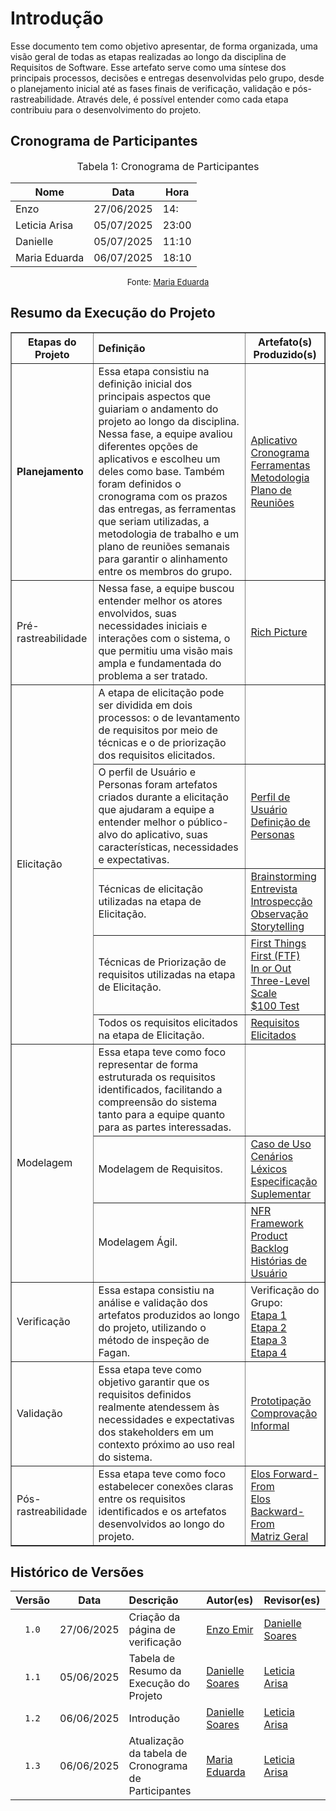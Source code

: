 # Introdução

Esse documento tem como objetivo apresentar, de forma organizada, uma visão geral de todas as etapas realizadas ao longo da disciplina de Requisitos de Software. Esse artefato serve como uma síntese dos principais processos, decisões e entregas desenvolvidas pelo grupo, desde o planejamento inicial até as fases finais de verificação, validação e pós-rastreabilidade. Através dele, é possível entender como cada etapa contribuiu para o desenvolvimento do projeto.

## Cronograma de Participantes

<font size="3"><p style="text-align: center">Tabela 1: Cronograma de Participantes</p></font>

<div align="center">

<table>
  <thead>
    <tr>
      <th>Nome</th>
      <th>Data</th>
      <th>Hora</th>
    </tr>
  </thead>
  <tbody>
    <tr>
      <td>Enzo</td>
      <td>27/06/2025</td>
      <td>14:</td>
    </tr>
    <tr>
      <td>Leticia Arisa</td>
      <td>05/07/2025</td>
      <td>23:00</td>
    </tr>
    <tr>
      <td>Danielle</td>
      <td>05/07/2025</td>
      <td>11:10</td>
    </tr>
    <tr>
      <td>Maria Eduarda</td>
      <td>06/07/2025</td>
      <td>18:10</td>
    </tr>
  </tbody>
</table>

</div>

<font size="2"><p style="text-align: center">Fonte: [Maria Eduarda](https://github.com/dudaa28) </p></font>

## Resumo da Execução do Projeto

<center>

<table style="width:100%; border-collapse: collapse;" border="1">
    <thead>
        <tr>
            <th style="text-align: center;">Etapas do Projeto</th>
            <th style="text-align: left;">Definição</th>
            <th style="text-align: center;">Artefato(s) Produzido(s)</th>
        </tr>
    </thead>
    <tbody>
        <tr>
            <td rowspan="1" style="font-weight: bold;">Planejamento</td>
            <td>Essa etapa consistiu na definição inicial dos principais aspectos que guiariam o andamento do projeto ao longo da disciplina. Nessa fase, a equipe avaliou diferentes opções de aplicativos e escolheu um deles como base. Também foram definidos o cronograma com os prazos das entregas, as ferramentas que seriam utilizadas, a metodologia de trabalho e um plano de reuniões semanais para garantir o alinhamento entre os membros do grupo.</td>
            <td>
                <a href="https://requisitos-de-software.github.io/2025.1-FGTS/Planejamento/Aplicativo/">Aplicativo</a>
                <br>
                <a href="https://requisitos-de-software.github.io/2025.1-FGTS/Planejamento/Cronograma/">Cronograma</a> <br>
                <a href="https://requisitos-de-software.github.io/2025.1-FGTS/Planejamento/Ferramentas/">Ferramentas</a>
                <br>
                <a href="https://requisitos-de-software.github.io/2025.1-FGTS/Planejamento/Metodologia/">Metodologia</a> 
                <br>
                <a href="https://requisitos-de-software.github.io/2025.1-FGTS/Planejamento/Plano-de-Reunioes/">Plano de Reuniões</a> 
            </td>
        </tr>
        <tr>
            <td>Pré-rastreabilidade</td>
            <td>
            Nessa fase, a equipe buscou entender melhor os atores envolvidos, suas necessidades iniciais e interações com o sistema, o que permitiu uma visão mais ampla e fundamentada do problema a ser tratado.
            </td>
            <td>
                <a href="https://requisitos-de-software.github.io/2025.1-FGTS/Pre-Rastreabilidade/Rich-Picture/">Rich Picture</a>
            </td>
        </tr>
        <tr>
            <td rowspan="5">Elicitação</td>
            <td>A etapa de elicitação pode ser dividida em dois processos: o de levantamento de requisitos por meio de técnicas e o de priorização dos requisitos elicitados.</td>
            <td></td>
        </tr>
        <tr>
            <td>O perfil de Usuário e Personas foram artefatos criados durante a elicitação que  ajudaram a equipe a entender melhor o público-alvo do aplicativo, suas características, necessidades e expectativas.</td>
            <td>
                <a href="https://requisitos-de-software.github.io/2025.1-FGTS/Elicitacao/Perfil-de-Usuario/">Perfil de Usuário</a> <br>
                <a href="https://requisitos-de-software.github.io/2025.1-FGTS/Elicitacao/Definicao-de-Personas/">Definição de Personas</a>
            </td>
        </tr>
        <tr>
            <td>Técnicas de elicitação utilizadas na etapa de Elicitação.</td>
            <td>
                <a href="https://requisitos-de-software.github.io/2025.1-FGTS/Elicitacao/Tecnicas-de-Elicitacao/Brainstorming">Brainstorming</a>
                <br>
                <a href="https://requisitos-de-software.github.io/2025.1-FGTS/Elicitacao/Tecnicas-de-Elicitacao/Entrevista/">Entrevista</a> <br>
                <a href="https://requisitos-de-software.github.io/2025.1-FGTS/Elicitacao/Tecnicas-de-Elicitacao/Introspeccao">Introspecção <a> 
                <br>
                <a href="https://requisitos-de-software.github.io/2025.1-FGTS/Elicitacao/Tecnicas-de-Elicitacao/Observacao/">Observação</a> <br>
                <a href="https://requisitos-de-software.github.io/2025.1-FGTS/Elicitacao/Tecnicas-de-Elicitacao/Storytelling">Storytelling</a>
                <br>
            </td>
        </tr>
        <tr>
            <td>Técnicas de Priorização de requisitos utilizadas na etapa de Elicitação.</td>
            <td>
                <a href="https://requisitos-de-software.github.io/2025.1-FGTS/Elicitacao/Tecnicas-de-Priorizacao/First-Things-First/">First Things First (FTF)</a> <br>
                <a href="https://requisitos-de-software.github.io/2025.1-FGTS/Elicitacao/Tecnicas-de-Priorizacao/In-or-Out/">In or Out</a> <br>
                <a href="https://requisitos-de-software.github.io/2025.1-FGTS/Elicitacao/Tecnicas-de-Priorizacao/Three-Level-Scale/">Three-Level Scale</a> <br>
                <a href="https://requisitos-de-software.github.io/2025.1-FGTS/Elicitacao/Tecnicas-de-Priorizacao/100-Test/">$100 Test</a>
            </td>
        </tr>
        <tr>
            <td>Todos os requisitos elicitados na etapa de Elicitação.</td>
            <td>
                <a href="https://requisitos-de-software.github.io/2025.1-FGTS/Elicitacao/Requisitos-elicitados/">Requisitos Elicitados</a>
            </td>
        </tr>
        <tr>
            <td rowspan="3">Modelagem</td>
            <td>Essa etapa teve como foco representar de forma estruturada os requisitos identificados, facilitando a compreensão do sistema tanto para a equipe quanto para as partes interessadas.</td>
            <td></td>
        </tr>
        <tr>
            <td>Modelagem de Requisitos.</td>
            <td>
                <a href="https://requisitos-de-software.github.io/2025.1-FGTS/Modelagem-I/Diagrama/">Caso de Uso</a> <br>
                <a href="https://requisitos-de-software.github.io/2025.1-FGTS/Modelagem-I/Cenarios/">Cenários</a> <br>
                <a href="https://requisitos-de-software.github.io/2025.1-FGTS/Modelagem-I/Lexicos/">Léxicos</a><br>
                <a href="https://requisitos-de-software.github.io/2025.1-FGTS/Modelagem-I/EspecificacaoSuplementar/">Especificação Suplementar</a>
                <br>
            </td>
        </tr>
        <tr>
            <td>Modelagem Ágil.</td>
            <td>
                <a href="https://requisitos-de-software.github.io/2025.1-FGTS/Modelagem-II/NFR-Framework/">NFR Framework</a><br>
                <a href="https://requisitos-de-software.github.io/2025.1-FGTS/Modelagem-II/Product-Backlog/"> Product Backlog</a><br>
                <a href="https://requisitos-de-software.github.io/2025.1-FGTS/Modelagem-II/Historias-De-Usuario/">Histórias de Usuário</a> <br>
            </td>
        </tr>
        <tr>
            <td>Verificação</td>
            <td>Essa estapa consistiu na análise e validação dos artefatos produzidos ao longo do projeto, utilizando o método de inspeção de Fagan.</td>
            <td>
                Verificação do Grupo: <br>
                <a href="https://requisitos-de-software.github.io/2025.1-FGTS/Verificacao/Grupo/Entrega-1/planejamento-verificacao-entrega-1/">Etapa 1</a> <br>
                <a href="https://requisitos-de-software.github.io/2025.1-FGTS/Verificacao/Grupo/Entrega-2/planejamento-verificacao-entrega-2/">Etapa 2</a> <br>
                <a href="https://requisitos-de-software.github.io/2025.1-FGTS/Verificacao/Grupo/Entrega-3/planejamento-verificacao-entrega-3/">Etapa 3</a> <br>
                <a href="https://requisitos-de-software.github.io/2025.1-FGTS/Verificacao/Grupo/Entrega-4/planejamento-verificacao-entrega-4/">Etapa 4</a>
            </td>
        </tr>
        <tr>
            <td>Validação</td>
            <td>Essa etapa teve como objetivo garantir que os requisitos definidos realmente atendessem às necessidades e expectativas dos stakeholders em um contexto próximo ao uso real do sistema. </td>
            <td>
                <a href="https://requisitos-de-software.github.io/2025.1-FGTS/Validacao/Prototipacao/">Prototipação</a><br>
                <a href="https://requisitos-de-software.github.io/2025.1-FGTS/Validacao/Comprovacao/">Comprovação Informal</a> <br>
            </td>
        </tr>
        <tr>
            <td>Pós-rastreabilidade</td>
            <td>Essa etapa teve como foco estabelecer conexões claras entre os requisitos identificados e os artefatos desenvolvidos ao longo do projeto.</td>
            <td>
                <a href="https://requisitos-de-software.github.io/2025.1-FGTS/Pos-Rastreabilidade/Elos-Forward-From/">Elos Forward-From</a><br>
                <a href="https://requisitos-de-software.github.io/2025.1-FGTS/Pos-Rastreabilidade/Elos-Backward-From/">Elos Backward-From</a><br>
                <a href="https://requisitos-de-software.github.io/2025.1-FGTS/Pos-Rastreabilidade/Matriz-de-Rastreabilidade/">Matriz Geral</a> <br>
            </td>
        </tr>
    </tbody>
</table>

</center>


## Histórico de Versões

| Versão | Data       | Descrição                         | Autor(es)    | Revisor(es)  |
|:-----: | :--------: | :------------------------------- | :---------- | :---------- |
| `1.0`    | 27/06/2025 | Criação da página de verificação | [Enzo Emir](https://github.com/EnzoEmir)   | [Danielle Soares](https://github.com/danielle-soaress) |
| `1.1`    | 05/06/2025 | Tabela de Resumo da Execução do Projeto | [Danielle Soares](https://github.com/danielle-soaress)   | [Leticia Arisa](https://github.com/Leticia-Arisa-K-Higa) |
| `1.2`    | 06/06/2025 | Introdução | [Danielle Soares](https://github.com/danielle-soaress)   | [Leticia Arisa](https://github.com/Leticia-Arisa-K-Higa) |
| `1.3`    | 06/06/2025 | Atualização da tabela de Cronograma de Participantes | [Maria Eduarda](https://github.com/dudaa28)   | [Leticia Arisa](https://github.com/Leticia-Arisa-K-Higa) |
